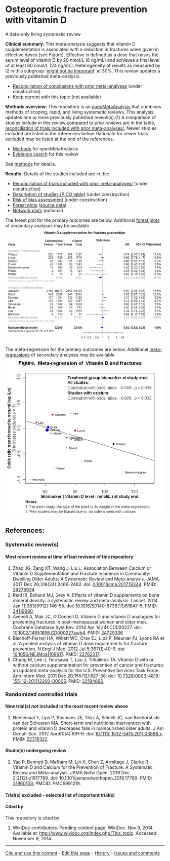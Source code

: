 Osteoporotic fracture prevention with vitamin D
=================================
A data-only living systematic review

**Clinical summary:** This meta-analysis suggests that vitamin D supplementation is associated with a reduction in fractures when given in effective doses (see Figure). Effective is defined as a dose that raises the serum level of vitamin D by 20 nmol/L (8 ng/mL) and achieves a final level of at least 60 nmol/L (24 ng/mL). Heterogeneity of results as measured by I2 in this subgroup '[might not be important](http://handbook-5-1.cochrane.org/chapter_9/9_5_2_identifying_and_measuring_heterogeneity.htm)' at 30%. This review updates a  previously published meta-analysis.

* [Reconciliation of conclusions with prior meta-analyses](files/reconciliation-tables/Reconciliation%20of%20conclusions.pdf) (under construction)
* [Keep current with this topic](files/searching/Keep-up.md) (not available)

**Methods overview:** This repository is an [openMetaAnalysis](https://openmetaanalysis.github.io/) that combines methods of scoping, rapid, and living systematic reviews.  This analysis updates one or more previously published review(s).(1) A comparison of studies include in this review compared to prior reviews are in the table, [reconciliation of trials included with prior meta-analyses/](files/reconciliation-tables/Reconciliation%20of%20studies.pdf). Newer studies included are listed in the references below. Rationale for newer trials excluded may be listed at the end of the references. 
* [Methods](http://openmetaanalysis.github.io/methods.html) for openMetaAnalysis
* [Evidence search](files/searching/evidence-search.md) for this review

See [methods](http://openmetaanalysis.github.io/methods.html) for details.

**Results:** Details of the studies included are in the:
* [Reconciliation of trials included with prior meta-analyses/](files/reconciliation-tables/Reconciliation%20of%20studies.pdf) (under construction)
* [Description of studies (PICO table)](files/study-details/table-pico.pdf) (under construction)
* [Risk of bias assessment](files/study-details/table-bias.pdf) (under construction)
* [Forest plots](../master/files/forest-plots) ([source data](files/data))
* [Network plots](../master/files/network) (optional)

The forest plot for the primary outcomes are below. Additional [forest plots](files/forest-plots) of secondary analyses may be available. 
![Principle results](files/forest-plots/Outcome-Primary.png)

The meta-regression for the primary outcomes are below. Additional [meta-regressions](files/metaregression) of secondary analyses may be available. 
![Principle results for benefit](files/metaregression/Outcome-Primary.png "Principle results for benefit]")

References:
----------------------------------

### Systematic review(s)
#### Most recent review at time of last revision of this repository
1. Zhao JG, Zeng XT, Wang J, Liu L. Association Between Calcium or Vitamin D Supplementation and Fracture Incidence in Community-Dwelling Older Adults: A Systematic Review and Meta-analysis. JAMA. 2017 Dec 26;318(24):2466-2482. doi:
[0.1001/jama.2017.19344](http://dx.doi.org/0.1001/jama.2017.19344). PMID: [29279934](http://pubmed.gov/29279934)
2. Reid IR, Bolland MJ, Grey A. Effects of vitamin D supplements on bone mineral density: a systematic review and meta-analysis. Lancet. 2014 Jan 11;383(9912):146-55. doi: [10.1016/S0140-6736(13)61647-5](http://dx.doi.org/10.1016/S0140-6736(13)61647-5). PMID: [24119980](http://pubmed.gov/24119980).
3. Avenell A, Mak JC, O'Connell D. Vitamin D and vitamin D analogues for preventing fractures in post-menopausal women and older men. Cochrane Database Syst Rev. 2014 Apr 14;(4):CD000227. doi: [10.1002/14651858.CD000227.pub4](http://dx.doi.org/10.1002/14651858.CD000227.pub4). PMID: [24729336](http://pubmed.gov/24729336)
4. Bischoff-Ferrari HA, Willett WC, Orav EJ, Lips P, Meunier PJ, Lyons RA et al. A pooled analysis of vitamin D dose
requirements for fracture prevention. N Engl J Med. 2012 Jul 5;367(1):40-9. doi: [10.1056/NEJMoa1109617](http://dx.doi.org/10.1056/NEJMoa1109617). PMID: [22762317](http://pubmed.gov/22762317).
5. Chung M, Lee J, Terasawa T, Lau J, Trikalinos TA. Vitamin D with or without calcium supplementation for prevention of cancer and fractures: an updated meta-analysis for the U.S. Preventive Services Task Force. Ann Intern Med. 2011 Dec 20;155(12):827-38. doi: [10.7326/0003-4819-155-12-201112200-00005](http://dx.doi.org/10.7326/0003-4819-155-12-201112200-00005). PMID: [22184690](http://pubmed.gov/22184690).

### Randomized controlled trials
#### New trial(s) *not* included in the most recent review above
1. Neelemaat F, Lips P, Bosmans JE, Thijs A, Seidell JC, van Bokhorst-de van der Schueren MA. Short-term oral nutritional intervention with protein and vitamin D decreases falls in malnourished older adults. J Am Geriatr Soc. 2012 Apr;60(4):691-9. doi: [10.1111/j.1532-5415.2011.03888.x](http://dx.doi.org/10.1111/j.1532-5415.2011.03888.x). PMID: [22316322](http://pubmed.gov/22316322).

#### Studie(s) undergoing review
1. Yao P, Bennett D, Mafham M, Lin X, Chen Z, Armitage J, Clarke R. Vitamin D and Calcium for the Prevention of Fracture: A Systematic Review and Meta-analysis. JAMA Netw Open. 2019 Dec 2;2(12):e1917789. doi: 10.1001/jamanetworkopen.2019.17789. PMID: [31860103](http://pubmed.gov/31860103); PMCID: PMC6991219.

#### Trial(s) excluded - selected list of important trial(s)

#### Cited by
This repository is cited by:

1. WikiDoc contributors. Pending content page. WikiDoc. Nov 9, 2014. Available at: http://www.wikidoc.org/index.php/This_topic. Accessed November 9, 2014. 

-------------------------------
[Cite and use this content](https://github.com/openMetaAnalysis/openMetaAnalysis.github.io/blob/master/reusing.MD)  - [Edit this page](../../edit/master/README.md) - [History](../../commits/master/README.md)  - 
[Issues and comments](../../issues?q=is%3Aboth+is%3Aissue)

